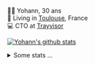 <p>
  👨🏻 <bold>Yohann</bold>, 30 ans<br/>
  💼 Living in <a href="https://www.google.com/maps?q=toulouse">Toulouse</a>, France<br/>
  💻 CTO at <a href="https://trayvisor.com/">Trayvisor</a><br/>
</p>

<a href="https://github.com/anuraghazra/github-readme-stats"><img align="center" src="https://github-readme-stats-dviw-8taegaswk-yohann84ls-projects.vercel.app//api?username=yohann84L&show_icons=true&include_all_commits=true" alt="Yohann's github stats" /> </a>


<details>
  <summary>Some stats ...</summary><br/>
  

<!--START_SECTION:waka-->
![Code Time](http://img.shields.io/badge/Code%20Time-1%2C346%20hrs%2055%20mins-blue)

![Profile Views](http://img.shields.io/badge/Profile%20Views-0-blue)

**🐱 My GitHub Data** 

> 📦 441.0 kB Used in GitHub's Storage 
 > 
> 🏆 593 Contributions in the Year 2025
 > 
> 🚫 Not Opted to Hire
 > 
> 📜 26 Public Repositories 
 > 
> 🔑 21 Private Repositories 
 > 
**I'm an Early 🐤** 

```text
🌞 Morning                34523 commits       ███████░░░░░░░░░░░░░░░░░░   29.37 % 
🌆 Daytime                68281 commits       ███████████████░░░░░░░░░░   58.09 % 
🌃 Evening                14572 commits       ███░░░░░░░░░░░░░░░░░░░░░░   12.40 % 
🌙 Night                  169 commits         ░░░░░░░░░░░░░░░░░░░░░░░░░   00.14 % 
```
📅 **I'm Most Productive on Wednesday** 

```text
Monday                   22726 commits       █████░░░░░░░░░░░░░░░░░░░░   19.33 % 
Tuesday                  22080 commits       █████░░░░░░░░░░░░░░░░░░░░   18.78 % 
Wednesday                23710 commits       █████░░░░░░░░░░░░░░░░░░░░   20.17 % 
Thursday                 23668 commits       █████░░░░░░░░░░░░░░░░░░░░   20.14 % 
Friday                   23205 commits       █████░░░░░░░░░░░░░░░░░░░░   19.74 % 
Saturday                 863 commits         ░░░░░░░░░░░░░░░░░░░░░░░░░   00.73 % 
Sunday                   1293 commits        ░░░░░░░░░░░░░░░░░░░░░░░░░   01.10 % 
```


📊 **This Week I Spent My Time On** 

```text
🕑︎ Time Zone: Europe/Paris

💬 Programming Languages: 
Image (svg)              4 hrs 10 mins       ███████████████████████░░   93.05 % 
Other                    18 mins             ██░░░░░░░░░░░░░░░░░░░░░░░   06.95 % 

🔥 Editors: 
Zed                      4 hrs 23 mins       ████████████████████████░   97.88 % 
Figma                    5 mins              █░░░░░░░░░░░░░░░░░░░░░░░░   02.12 % 

💻 Operating System: 
Mac                      4 hrs 28 mins       █████████████████████████   100.00 % 
```

**I Mostly Code in Python** 

```text
Python                   27 repos            ██████████████░░░░░░░░░░░   55.10 % 
Jupyter Notebook         4 repos             ██░░░░░░░░░░░░░░░░░░░░░░░   08.16 % 
JavaScript               3 repos             ██░░░░░░░░░░░░░░░░░░░░░░░   06.12 % 
HTML                     2 repos             █░░░░░░░░░░░░░░░░░░░░░░░░   04.08 % 
Shell                    1 repo              █░░░░░░░░░░░░░░░░░░░░░░░░   02.04 % 
```




 Last Updated on 07/09/2025 00:49:47 UTC
<!--END_SECTION:waka-->
